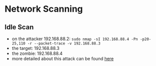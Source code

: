 # Network Scanning

## Idle Scan
- on the attacker 192.168.88.2: `sudo nmap -sI 192.168.88.4 -Pn -p20-25,110 -r --packet-trace -v 192.168.88.3`
- the target: 192.168.88.3
- the zombie: 192.168.88.4
- more detailed about this attack can be found [here](https://nmap.org/book/idlescan.html)